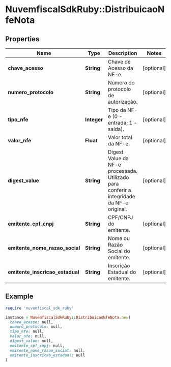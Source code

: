 # NuvemfiscalSdkRuby::DistribuicaoNfeNota

## Properties

| Name | Type | Description | Notes |
| ---- | ---- | ----------- | ----- |
| **chave_acesso** | **String** | Chave de Acesso da NF-e. | [optional] |
| **numero_protocolo** | **String** | Número do protocolo de autorização. | [optional] |
| **tipo_nfe** | **Integer** | Tipo da NF-e (0 - entrada; 1 - saída). | [optional] |
| **valor_nfe** | **Float** | Valor total da NF-e. | [optional] |
| **digest_value** | **String** | Digest Value da NF-e processada. Utilizado para conferir a integridade da NF-e original. | [optional] |
| **emitente_cpf_cnpj** | **String** | CPF/CNPJ do emitente. | [optional] |
| **emitente_nome_razao_social** | **String** | Nome ou Razão Social do emitente. | [optional] |
| **emitente_inscricao_estadual** | **String** | Inscrição Estadual do emitente. | [optional] |

## Example

```ruby
require 'nuvemfiscal_sdk_ruby'

instance = NuvemfiscalSdkRuby::DistribuicaoNfeNota.new(
  chave_acesso: null,
  numero_protocolo: null,
  tipo_nfe: null,
  valor_nfe: null,
  digest_value: null,
  emitente_cpf_cnpj: null,
  emitente_nome_razao_social: null,
  emitente_inscricao_estadual: null
)
```

